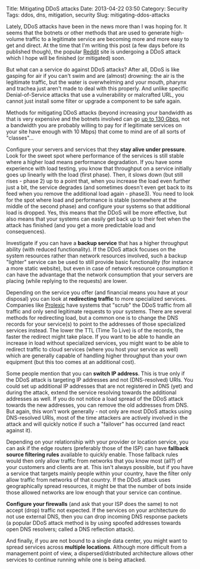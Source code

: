 Title: Mitigating DDoS attacks
Date: 2013-04-22 03:50
Category: Security
Tags: ddos, dns, mitigation, security
Slug: mitigating-ddos-attacks

Lately, DDoS attacks have been in the news more than I was hoping for.
It seems that the botnets or other methods that are used to generate
high-volume traffic to a legitimate service are becoming more and more
easy to get and direct. At the time that I'm writing this post (a few
days before its published though), the popular
[Reddit](http://www.reddit.com) site is undergoing a DDoS attack which I
hope will be finished (or mitigated) soon.

But what can a service do against DDoS attacks? After all, DDoS is like
gasping for air if you can't swim and are (almost) drowning: the air is
the legitimate traffic, but the water is overwhelming and your mouth,
pharynx and trachea just aren't made to deal with this properly. And
unlike specific Denial-of-Service attacks that use a vulnerability or
malcrafted URL, you cannot just install some filter or upgrade a
component to be safe again.

Methods for mitigating DDoS attacks (beyond increasing your bandwidth as
that is very expensive and the botnets involved can go [up to 130
Gbps](http://arstechnica.com/security/2013/04/fueled-by-super-botnets-ddos-attacks-grow-meaner-and-ever-more-powerful/),
not a bandwidth you are probably willing to pay for if legitimate
services on your site have enough with 10 Mbps) that come to mind are of
all sorts of "classes"...

Configure your servers and services that they **stay alive under
pressure**. Look for the sweet spot where performance of the services is
still stable where a higher load means performance degradation. If you
have some experience with load testing, you know that throughput on a
service initially goes up linearly with the load (first phase). Then, it
slows down (but still rises - phase 2) up to a point that, when you
increase the load even further just a bit, the service degrades (and
sometimes doesn't even get back to its feed when you remove the
additional load again - phase3). You need to look for the spot where
load and performance is stable (somewhere at the middle of the second
phase) and configure your systems so that additional load is dropped.
Yes, this means that the DDoS will be more effective, but also means
that your systems can easily get back up to their feet when the attack
has finished (and you get a more predictable load and consequences).

Investigate if you can have a **backup service** that has a higher
throughput ability (with reduced functionality). If the DDoS attack
focuses on the system resources rather than network resources involved,
such a backup "lighter" service can be used to still provide basic
functionality (for instance a more static website), but even in case of
network resource consumption it can have the advantage that the network
consumption that your servers are placing (while replying to the
requests) are lower.

Depending on the service you offer (and financial means you have at your
disposal) you can look at **redirecting traffic** to more specialized
services. Companies like [Prolexic](http://www.prolexic.com) have
systems that "scrub" the DDoS traffic from all traffic and only send
legitimate requests to your systems. There are several methods for
redirecting load, but a common one is to change the DNS records for your
service(s) to point to the addresses of those specialized services
instead. The lower the TTL (Time To Live) is of the records, the faster
the redirect might take place. If you want to be able to handle an
increase in load without specialized services, you might want to be able
to redirect traffic to cloud services (where you host your service as
well) which are generally capable of handling higher throughput than
your own equipment (but this too comes at an additional cost).

Some people mention that you can **switch IP address**. This is true
only if the DDoS attack is targeting IP addresses and not (DNS-resolved)
URIs. You could set up additional IP addresses that are not registered
in DNS (yet) and during the attack, extend the service resolving towards
the additional addresses as well. If you do not notice a load spread of
the DDoS attack towards the new addresses, you can remove the old
addresses from DNS. But again, this won't work generally - not only are
most DDoS attacks using DNS-resolved URIs, most of the time attackers
are actively involved in the attack and will quickly notice if such a
"failover" has occurred (and react against it).

Depending on your relationship with your provider or location service,
you can ask if the edge routers (preferably those of the ISP) can have
**fallback source filtering rules** available to quickly enable. Those
fallback rules would then only allow traffic from networks that you know
most (all?) of your customers and clients are at. This isn't always
possible, but if you have a service that targets mainly people within
your country, have the filter only allow traffic from networks of that
country. If the DDoS attack uses geographically spread resources, it
might be that the number of bots inside those allowed networks are low
enough that your service can continue.

**Configure your firewalls** (and ask that your ISP does the same) to
not accept (drop) traffic not expected. If the services on your
architecture do not use external DNS, then you can drop incoming DNS
response packets (a popular DDoS attack method is by using spoofed
addresses towards open DNS resolvers; called a DNS reflection attack).

And finally, if you are not bound to a single data center, you might
want to spread services across **multiple locations**. Although more
difficult from a management point of view, a dispersed/distributed
architecture allows other services to continue running while one is
being attacked.

